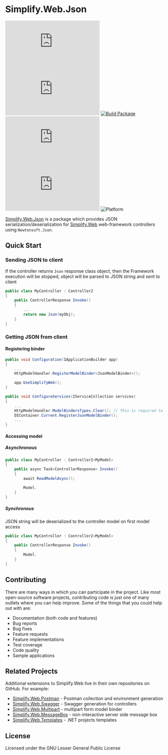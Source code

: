 # Simplify.Web.Json

[![Nuget Version](https://img.shields.io/nuget/v/Simplify.Web.Json)](https://www.nuget.org/packages/Simplify.Web.Json/)
[![Nuget Download](https://img.shields.io/nuget/dt/Simplify.Web.Json)](https://www.nuget.org/packages/Simplify.Web.Json/)
[![Build Package](https://github.com/SimplifyNet/Simplify.Web.Json/actions/workflows/build.yml/badge.svg)](https://github.com/SimplifyNet/Simplify.Web.Json/actions/workflows/build.yml)
[![Libraries.io dependency status for latest release](https://img.shields.io/librariesio/release/nuget/Simplify.Web.Json)](https://libraries.io/nuget/Simplify.Web.Json)
[![CodeFactor Grade](https://img.shields.io/codefactor/grade/github/SimplifyNet/Simplify.Web.Json)](https://www.codefactor.io/repository/github/simplifynet/simplify.web.Json)
![Platform](https://img.shields.io/badge/platform-.NET%206.0%20%7C%20.NET%20Standard%202.1%20%7C%20.NET%20Standard%202.0-lightgrey)

[Simplify.Web.Json](https://www.nuget.org/packages/Simplify.Web.Json/) is a package which provides JSON serialization/deserialization for [Simplify.Web](https://github.com/SimplifyNet/Simplify.Web) web-framework controllers using `Newtonsoft.Json`.

## Quick Start

### Sending JSON to client

If the controller returns `Json` response class object, then the Framework execution will be stopped, object will be parsed to JSON string and sent to client

```csharp
public class MyController : Controller2
{
    public ControllerResponse Invoke()
    {
        ...
        return new Json(myObj);
    }
}
```

### Getting JSON from client

#### Registering binder

```csharp
public void Configuration(IApplicationBuilder app)
{
    ...
    HttpModelHandler.RegisterModelBinder<JsonModelBinder>();

    app.UseSimplifyWeb();
}

public void ConfigureServices(IServiceCollection services)
{
    ...
    HttpModelHandler.ModelBindersTypes.Clear(); // This is required to remove built-in JSON model binder (based on System.Text.Json)
    DIContainer.Current.RegisterJsonModelBinder();
    ...
}
```

#### Accessing model

##### Asynchronous

```csharp
public class MyController : Controller2<MyModel>
{
    public async Task<ControllerResponse> Invoke()
    {
        await ReadModelAsync();

        Model.
    }
}
```

##### Synchronous

JSON string will be deserialized to the controller model on first model access

```csharp
public class MyController : Controller2<MyModel>
{
    public ControllerResponse Invoke()
    {
        Model.
    }
}
```

## Contributing

There are many ways in which you can participate in the project. Like most open-source software projects, contributing code is just one of many outlets where you can help improve. Some of the things that you could help out with are:

- Documentation (both code and features)
- Bug reports
- Bug fixes
- Feature requests
- Feature implementations
- Test coverage
- Code quality
- Sample applications

## Related Projects

Additional extensions to Simplify.Web live in their own repositories on GitHub. For example:

- [Simplify.Web.Postman](https://github.com/SimplifyNet/Simplify.Web.Postman) - Postman collection and environment generation
- [Simplify.Web.Swagger](https://github.com/SimplifyNet/Simplify.Web.Swagger) - Swagger generation for controllers
- [Simplify.Web.Multipart](https://github.com/SimplifyNet/Simplify.Web.Multipart) - multipart form model binder
- [Simplify.Web.MessageBox](https://github.com/SimplifyNet/Simplify.Web.MessageBox) - non-interactive server side message box
- [Simplify.Web.Templates](https://github.com/SimplifyNet/Simplify.Web.Templates) - .NET projects templates

## License

Licensed under the GNU Lesser General Public License
